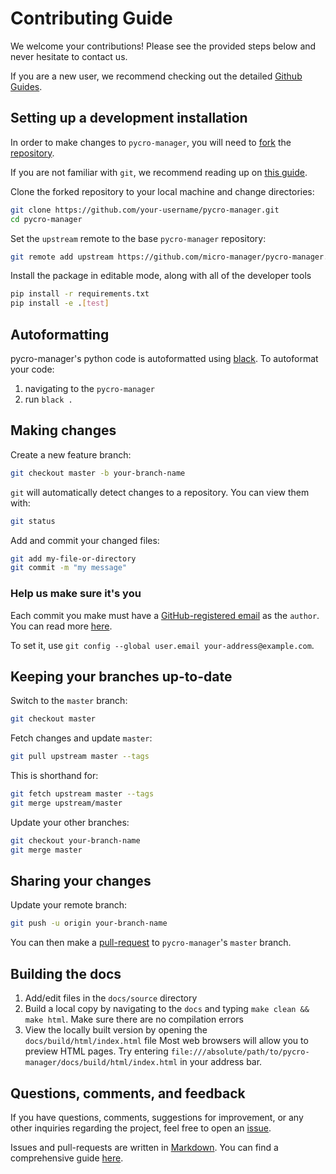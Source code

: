 # Contributing Guide

We welcome your contributions! Please see the provided steps below and never hesitate to contact us.

If you are a new user, we recommend checking out the detailed [Github Guides](https://guides.github.com).

## Setting up a development installation

In order to make changes to `pycro-manager`, you will need to [fork](https://guides.github.com/activities/forking/#fork) the
[repository](https://github.com/pycro-manager/pycro-manager).

If you are not familiar with `git`, we recommend reading up on [this guide](https://guides.github.com/introduction/git-handbook/#basic-git).

Clone the forked repository to your local machine and change directories:
```sh
git clone https://github.com/your-username/pycro-manager.git
cd pycro-manager
```

Set the `upstream` remote to the base `pycro-manager` repository:
```sh
git remote add upstream https://github.com/micro-manager/pycro-manager.git
```

Install the package in editable mode, along with all of the developer tools
```sh
pip install -r requirements.txt
pip install -e .[test]
```


## Autoformatting

pycro-manager's python code is autoformatted using [black](https://black.readthedocs.io/en/stable/). To autoformat your code:
1. navigating to the `pycro-manager`
2. run `black .`  

## Making changes

Create a new feature branch:
```sh
git checkout master -b your-branch-name
```

`git` will automatically detect changes to a repository.
You can view them with:
```sh
git status
```

Add and commit your changed files:
```sh
git add my-file-or-directory
git commit -m "my message"
```

### Help us make sure it's you

Each commit you make must have a [GitHub-registered email](https://github.com/settings/emails)
as the `author`. You can read more [here](https://help.github.com/en/github/setting-up-and-managing-your-github-user-account/setting-your-commit-email-address).

To set it, use `git config --global user.email your-address@example.com`.

## Keeping your branches up-to-date

Switch to the `master` branch:
```sh
git checkout master
```

Fetch changes and update `master`:
```sh
git pull upstream master --tags
```

This is shorthand for:
```sh
git fetch upstream master --tags
git merge upstream/master
```

Update your other branches:
```sh
git checkout your-branch-name
git merge master
```

## Sharing your changes

Update your remote branch:
```sh
git push -u origin your-branch-name
```

You can then make a [pull-request](https://guides.github.com/activities/forking/#making-a-pull-request) to `pycro-manager`'s `master` branch.

## Building the docs

1) Add/edit files in the `docs/source` directory
2) Build a local copy by navigating to the `docs` and typing `make clean && make html`. Make sure there are no compilation errors
3) View the locally built version by opening the `docs/build/html/index.html` file
Most web browsers will allow you to preview HTML pages.
Try entering `file:///absolute/path/to/pycro-manager/docs/build/html/index.html` in your address bar.

## Questions, comments, and feedback

If you have questions, comments, suggestions for improvement, or any other inquiries
regarding the project, feel free to open an [issue](https://github.com/pycro-manager/pycro-manager/issues).

Issues and pull-requests are written in [Markdown](https://guides.github.com/features/mastering-markdown/#what). You can find a comprehensive guide [here](https://guides.github.com/features/mastering-markdown/#syntax).
